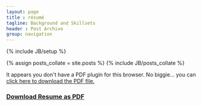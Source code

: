 ```yaml
---
layout: page
title : résumé
tagline: Background and Skillsets
header : Post Archive
group: navigation
---
```

{% include JB/setup %}

{% assign posts_collate = site.posts %}
{% include JB/posts_collate %}

<object data="resume.pdf" type="application/pdf" width="100%"
height="1024px">
  <p>It appears you don't have a PDF plugin for this browser.
  No biggie... you can <a href="resume.pdf">click here to
  download the PDF file.</a></p>
</object>

### [Download Resume as PDF](resume.pdf)


